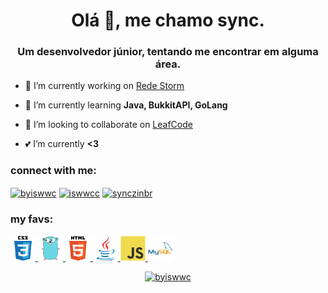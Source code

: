 <h1 align="center">Olá 👋, me chamo sync.</h1>
<h3 align="center">Um desenvolvedor júnior, tentando me encontrar em alguma área.</h3>

- 🔭 I’m currently working on [Rede Storm](https://discord.redestorm.com)

- 🌱 I’m currently learning **Java, BukkitAPI, GoLang**

- 👯 I’m looking to collaborate on [LeafCode](https://github.com/leafcodebr)

- 💕 I’m currently **<3**

<h3 align="left">connect with me:</h3>
<p align="left">
<a href="https://twitter.com/byiswwc" target="blank"><img align="center" src="https://raw.githubusercontent.com/rahuldkjain/github-profile-readme-generator/master/src/images/icons/Social/twitter.svg" alt="byiswwc" height="30" width="40" /></a>
<a href="https://instagram.com/iswwcc" target="blank"><img align="center" src="https://raw.githubusercontent.com/rahuldkjain/github-profile-readme-generator/master/src/images/icons/Social/instagram.svg" alt="iswwcc" height="30" width="40" /></a>
<a href="https://www.youtube.com/@synczinbr" target="blank"><img align="center" src="https://raw.githubusercontent.com/rahuldkjain/github-profile-readme-generator/master/src/images/icons/Social/youtube.svg" alt="synczinbr" height="30" width="40" /></a>
</p>

<h3 align="left">my favs:</h3>
<p align="left"> <a href="https://www.w3schools.com/css/" target="_blank" rel="noreferrer"> <img src="https://raw.githubusercontent.com/devicons/devicon/master/icons/css3/css3-original-wordmark.svg" alt="css3" width="40" height="40"/> </a> <a href="https://golang.org" target="_blank" rel="noreferrer"> <img src="https://raw.githubusercontent.com/devicons/devicon/master/icons/go/go-original.svg" alt="go" width="40" height="40"/> </a> <a href="https://www.w3.org/html/" target="_blank" rel="noreferrer"> <img src="https://raw.githubusercontent.com/devicons/devicon/master/icons/html5/html5-original-wordmark.svg" alt="html5" width="40" height="40"/> </a> <a href="https://www.java.com" target="_blank" rel="noreferrer"> <img src="https://raw.githubusercontent.com/devicons/devicon/master/icons/java/java-original.svg" alt="java" width="40" height="40"/> </a> <a href="https://developer.mozilla.org/en-US/docs/Web/JavaScript" target="_blank" rel="noreferrer"> <img src="https://raw.githubusercontent.com/devicons/devicon/master/icons/javascript/javascript-original.svg" alt="javascript" width="40" height="40"/> </a> <a href="https://www.mysql.com/" target="_blank" rel="noreferrer"> <img src="https://raw.githubusercontent.com/devicons/devicon/master/icons/mysql/mysql-original-wordmark.svg" alt="mysql" width="40" height="40"/> </a> </p>
<p align="center"> <a href="https://twitter.com/byiswwc" target="blank"><img src="https://img.shields.io/twitter/follow/byiswwc?logo=twitter&style=for-the-badge" alt="byiswwc" /></a> </p>
